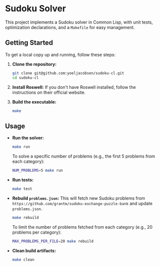 # Sudoku Solver

This project implements a Sudoku solver in Common Lisp, with unit tests, optimization declarations, and a `Makefile` for easy management.

## Getting Started

To get a local copy up and running, follow these steps:

1.  **Clone the repository:**
    ```bash
    git clone git@github.com:yoeljacobsen/sudoku-cl.git
    cd sudoku-cl
    ```

2.  **Install Roswell:** If you don't have Roswell installed, follow the instructions on their official website.

3.  **Build the executable:**
    ```bash
    make
    ```

## Usage

*   **Run the solver:**
    ```bash
    make run
    ```
    To solve a specific number of problems (e.g., the first 5 problems from each category):
    ```bash
    NUM_PROBLEMS=5 make run
    ```

*   **Run tests:**
    ```bash
    make test
    ```

*   **Rebuild `problems.json`:** This will fetch new Sudoku problems from `https://github.com/grantm/sudoku-exchange-puzzle-bank` and update `problems.json`.
    ```bash
    make rebuild
    ```
    To limit the number of problems fetched from each category (e.g., 20 problems per category):
    ```bash
    MAX_PROBLEMS_PER_FILE=20 make rebuild
    ```

*   **Clean build artifacts:**
    ```bash
    make clean
    ```
